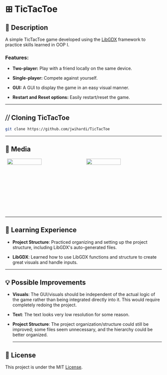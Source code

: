 # ⊞ TicTacToe

## 📜 Description
A simple TicTacToe game developed using the [LibGDX](https://libgdx.badlogicgames.com/) framework to practice skills learned in OOP I.

### Features:
- **Two-player:** Play with a friend locally on the same device.
  
- **Single-player:** Compete against yourself.

- **GUI:** A GUI to display the game in an easy visual manner. 

- **Restart and Reset options:** Easily restart/reset the game.

---

## ⧸⧸ Cloning TicTacToe

   ```bash
   git clone https://github.com/jwihardi/TicTacToe
```


---

## 📸 Media

<div style="display: flex; justify-content: space-around;">
  <img align="left" src="https://github.com/user-attachments/assets/7e1fea62-ac67-48a4-b5d7-919dddbcc982" width = "47%"/>
  <img align = "right" src="https://github.com/user-attachments/assets/9d040013-7519-4078-a260-712dce36b8be" width= "47%"/>
</div>  
<br/><br/><br/><br/><br/><br/><br/><br/><br/>

---

## 🧠 Learning Experience
- **Project Structure**: Practiced organizing and setting up the project structure, including LibGDX's auto-generated files.
  
- **LibGDX**: Learned how to use LibGDX functions and structure to create great visuals and handle inputs.

---

## 💡 Possible Improvements
- **Visuals**: The GUI/visuals should be independent of the actual logic of the game rather than being integrated directly into it. This would require completely redoing the project.
  
- **Text**: The text looks very low resolution for some reason.
  
- **Project Structure**: The project organization/structure could still be improved; some files seem unnecessary, and the hierarchy could be better organized.

  ---

## 📄 License

This project is under the MIT [License](./LICENSE).
